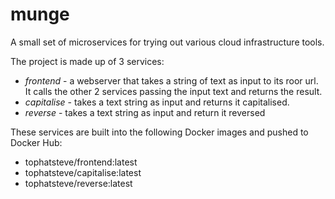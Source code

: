 # munge

A small set of microservices for trying out various cloud infrastructure tools.

The project is made up of 3 services:

- *frontend* - a webserver that takes a string of text as input to its roor url. It calls the other 2 services passing the input text and returns the result.
- *capitalise* - takes a text string as input and returns it capitalised.
- *reverse* - takes a text string as input and return it reversed

These services are built into the following Docker images and pushed to Docker Hub:

- tophatsteve/frontend:latest
- tophatsteve/capitalise:latest
- tophatsteve/reverse:latest